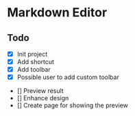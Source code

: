 # Markdown Editor

## Todo

- [x] Init project
- [x] Add shortcut
- [x] Add toolbar
- [x] Possible user to add custom toolbar
- [] Preview result
- [] Enhance design
- [] Create page for showing the preview
